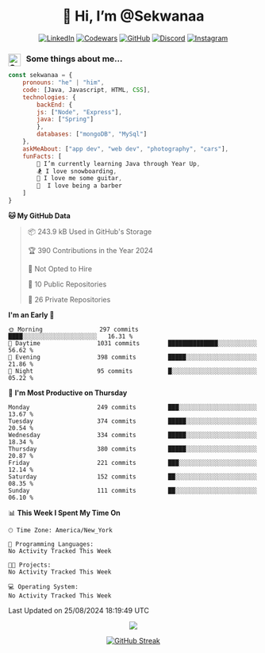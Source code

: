 <h1 align="center" style="font-size = 20px;">👋 Hi, I’m @Sekwanaa</h1>

<div align="center">
	
<a href="https://www.linkedin.com/in/chrisskchia/" target="blank">![LinkedIn](https://img.shields.io/badge/linkedin-%230077B5.svg?style=for-the-badge&logo=linkedin&logoColor=white)</a>
<a href="https://www.codewars.com/users/sekwanaa" target="blank">![Codewars](https://img.shields.io/badge/Codewars-B1361E?style=for-the-badge&logo=codewars&logoColor=grey)</a>
<a href="https://github.com/sekwanaa" target="blank">![GitHub](https://img.shields.io/badge/github-%23121011.svg?style=for-the-badge&logo=github&logoColor=white)</a>
<a href="https://discordapp.com/users/181891769414189056" target="blank">![Discord](https://img.shields.io/badge/Discord-%235865F2.svg?style=for-the-badge&logo=discord&logoColor=white)</a>
<a href="https://www.instagram.com/sekwanaa/" target="blank">![Instagram](https://img.shields.io/badge/Instagram-%23E4405F.svg?style=for-the-badge&logo=Instagram&logoColor=white)</a>

</div>

### <img align="left" alt="Coding" height="25" src="https://media.tenor.com/2aSuT7p_a_UAAAAi/peachcat-cat.gif"> &nbsp; Some things about me...

``` javascript
const sekwanaa = {
	pronouns: "he" | "him",
	code: [Java, Javascript, HTML, CSS],
	technologies: {
		backEnd: {
		js: ["Node", "Express"],
		java: ["Spring"]
		},
		databases: ["mongoDB", "MySql"]
	},
 	askMeAbout: ["app dev", "web dev", "photography", "cars"],
 	funFacts: [
		🌱 I’m currently learning Java through Year Up,
		🏂 I love snowboarding,
		🎸 I love me some guitar,
		💈  I love being a barber
	]
}
```
<!--Github Stats-->

<!--START_SECTION:waka-->
**🐱 My GitHub Data** 

> 📦 243.9 kB Used in GitHub's Storage 
 > 
> 🏆 390 Contributions in the Year 2024
 > 
> 🚫 Not Opted to Hire
 > 
> 📜 10 Public Repositories 
 > 
> 🔑 26 Private Repositories 
 > 
**I'm an Early 🐤** 

```text
🌞 Morning                297 commits         ████░░░░░░░░░░░░░░░░░░░░░   16.31 % 
🌆 Daytime                1031 commits        ██████████████░░░░░░░░░░░   56.62 % 
🌃 Evening                398 commits         █████░░░░░░░░░░░░░░░░░░░░   21.86 % 
🌙 Night                  95 commits          █░░░░░░░░░░░░░░░░░░░░░░░░   05.22 % 
```
📅 **I'm Most Productive on Thursday** 

```text
Monday                   249 commits         ███░░░░░░░░░░░░░░░░░░░░░░   13.67 % 
Tuesday                  374 commits         █████░░░░░░░░░░░░░░░░░░░░   20.54 % 
Wednesday                334 commits         █████░░░░░░░░░░░░░░░░░░░░   18.34 % 
Thursday                 380 commits         █████░░░░░░░░░░░░░░░░░░░░   20.87 % 
Friday                   221 commits         ███░░░░░░░░░░░░░░░░░░░░░░   12.14 % 
Saturday                 152 commits         ██░░░░░░░░░░░░░░░░░░░░░░░   08.35 % 
Sunday                   111 commits         ██░░░░░░░░░░░░░░░░░░░░░░░   06.10 % 
```


📊 **This Week I Spent My Time On** 

```text
🕑︎ Time Zone: America/New_York

💬 Programming Languages: 
No Activity Tracked This Week

🐱‍💻 Projects: 
No Activity Tracked This Week

💻 Operating System: 
No Activity Tracked This Week
```


 Last Updated on 25/08/2024 18:19:49 UTC
<!--END_SECTION:waka-->


<div align="center">
	
![](https://komarev.com/ghpvc/?username=sekwanaa&label=GITHUB-VISITORS&style=for-the-badge&abbreviated=true)

<div>

[![GitHub Streak](https://github-readme-streak-stats.herokuapp.com/?user=sekwanaa)](https://git.io/streak-stats)
 
</div>
 
</div>


<!---
# CERTIFICATES
### Google IT Automation with Python Specialization

>***Coursera --- Issued September 2022***
Online certificate issued by Coursera building skills using Git, Github, and Python

### Google IT Support Certificate
>***Coursera --- Issued November 2021***
Online certificate issued by Coursera building foundational skills including
troubleshooting and customer service, networking, operating systems, system
administration, and security.
--->

<!---
Jiggly-sensation/Jiggly-sensation is a ✨ special ✨ repository because its `README.md` (this file) appears on your GitHub profile.
You can click the Preview link to take a look at your changes.
--->


